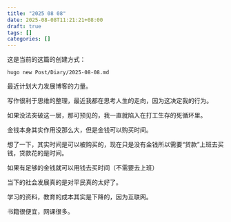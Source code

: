 ```yaml
---
title: "2025 08 08"
date: 2025-08-08T11:21:21+08:00
draft: true
tags: []
categories: []
---
```


这是当前的这篇的创建方式：

```
hugo new Post/Diary/2025-08-08.md
```

最近计划大力发展博客的力量。

写作很利于思维的整理，最近我都在思考人生的走向，因为这决定我的行为。

如果没法突破这一层，那可预见的，我一直就陷入在打工生存的死循环里。

金钱本身其实作用没那么大，但是金钱可以购买时间。

想了一下，其实时间是可以被购买的，现在只是没有金钱所以需要“贷款”上班去买钱，贷款花的是时间。

如果有足够的金钱就可以用钱去买时间（不需要去上班）

当下的社会发展真的是对平民真的太好了。

学习的资料，教育的成本其实是下降的，因为互联网。

书籍很便宜，网课很多。